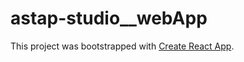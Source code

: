 # astap-studio__webApp


This project was bootstrapped with [Create React App](https://github.com/facebook/create-react-app).
